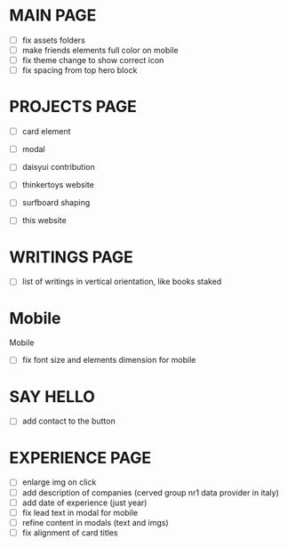 
# MAIN PAGE

- [ ] fix assets folders
- [ ] make friends elements full color on mobile
- [ ] fix theme change to show correct icon
- [ ] fix spacing from top hero block

# PROJECTS PAGE

- [ ] card element
- [ ] modal
- [ ] daisyui contribution
- [ ] thinkertoys website
- [ ] surfboard shaping
- [ ] this website


# WRITINGS PAGE
- [ ] list of writings in vertical orientation, like books staked

# Mobile

Mobile
- [ ] fix font size and elements dimension for mobile



# SAY HELLO

- [ ] add contact to the button


# EXPERIENCE PAGE

- [ ] enlarge img on click
- [ ] add description of companies (cerved group nr1 data provider in italy)
- [ ] add date of experience (just year)
- [ ] fix lead text in modal for mobile
- [ ] refine content in modals (text and imgs)
- [ ] fix alignment of card titles